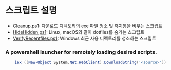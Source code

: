 # 스크립트 설명
- [Cleanup.ps1](https://github.com/unstable-code/ShellScript/blob/master/Operating%20System/Windows/PowerShell/Cleanup.ps1): 다운로드 디렉토리의 exe 파일 청소 및 휴지통을 비우는 스크립트
- [HideHidden.ps1](https://github.com/unstable-code/ShellScript/blob/master/Operating%20System/Windows/PowerShell/HideHidden.ps1): Linux, macOS와 같이 dotfiles를 숨기는 스크립트
- [VerifyRecentfiles.ps1](https://github.com/unstable-code/ShellScript/blob/master/Operating%20System/Windows/PowerShell/VerifyRecentfiles.ps1): Windows 최근 사용 디렉토리를 청소하는 스크립트

### A powershell launcher for remotely loading desired scripts.

``` powershell
    iex ((New-Object System.Net.WebClient).DownloadString('<source>'))
```
